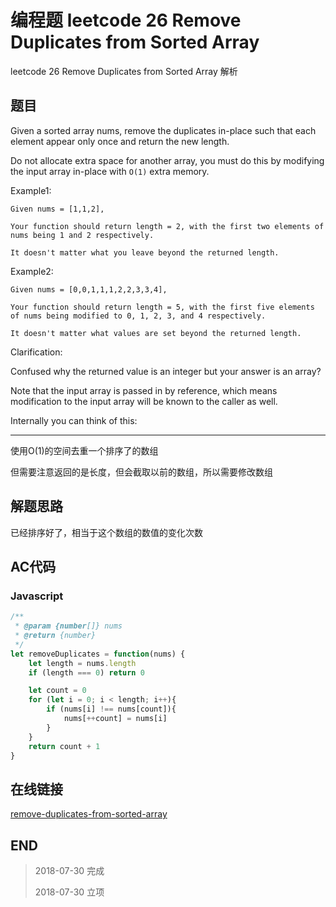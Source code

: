 # 编程题 leetcode 26 Remove Duplicates from Sorted Array

leetcode 26 Remove Duplicates from Sorted Array 解析

## 题目

Given a sorted array nums, remove the duplicates in-place such that each element appear only once and return the new length.

Do not allocate extra space for another array, you must do this by modifying the input array in-place with `O(1)` extra memory.

Example1:
```
Given nums = [1,1,2],

Your function should return length = 2, with the first two elements of nums being 1 and 2 respectively.

It doesn't matter what you leave beyond the returned length.
```

Example2:
```
Given nums = [0,0,1,1,1,2,2,3,3,4],

Your function should return length = 5, with the first five elements of nums being modified to 0, 1, 2, 3, and 4 respectively.

It doesn't matter what values are set beyond the returned length.
```

Clarification:

Confused why the returned value is an integer but your answer is an array?

Note that the input array is passed in by reference, which means modification to the input array will be known to the caller as well.

Internally you can think of this:

----

使用O(1)的空间去重一个排序了的数组

但需要注意返回的是长度，但会截取以前的数组，所以需要修改数组

## 解题思路

已经排序好了，相当于这个数组的数值的变化次数

## AC代码

### Javascript

``` javascript
/**
 * @param {number[]} nums
 * @return {number}
 */
let removeDuplicates = function(nums) {
    let length = nums.length
    if (length === 0) return 0

    let count = 0
    for (let i = 0; i < length; i++){
        if (nums[i] !== nums[count]){
            nums[++count] = nums[i]
        }
    }
    return count + 1
}
```
## 在线链接

[remove-duplicates-from-sorted-array](https://leetcode.com/problems/remove-duplicates-from-sorted-array)

## END

>   2018-07-30  完成
> 
>   2018-07-30  立项